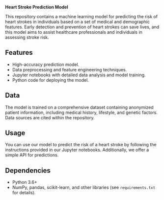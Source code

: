 **Heart Stroke Prediction Model**

This repository contains a machine learning model for predicting the risk of heart strokes in individuals based on a set of medical and demographic features. Early detection and prevention of heart strokes can save lives, and this model aims to assist healthcare professionals and individuals in assessing stroke risk.

## Features

- High-accuracy prediction model.
- Data preprocessing and feature engineering techniques.
- Jupyter notebooks with detailed data analysis and model training.
- Python code for deploying the model.

## Data

The model is trained on a comprehensive dataset containing anonymized patient information, including medical history, lifestyle, and genetic factors. Data sources are cited within the repository.

## Usage

You can use our model to predict the risk of a heart stroke by following the instructions provided in our Jupyter notebooks. Additionally, we offer a simple API for predictions.

## Dependencies

- Python 3.6+
- NumPy, pandas, scikit-learn, and other libraries (see `requirements.txt` for details).
